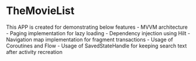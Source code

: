 # TheMovieList
 This APP is created for demonstrating below features
    - MVVM architecture
    - Paging implementation for lazy loading
    - Dependency injection using Hilt
    - Navigation map implementation for fragment transactions
    - Usage of Coroutines and Flow
    - Usage of SavedStateHandle for keeping search text after activity recreation 
